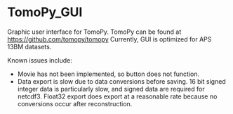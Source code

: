 # TomoPy_GUI
Graphic user interface for TomoPy.
TomoPy can be found at https://github.com/tomopy/tomopy
Currently, GUI is optimized for APS 13BM datasets.

Known issues include: 
- Movie has not been implemented, so button does not function.
- Data export is slow due to data conversions before saving. 16 bit signed integer data is particularly slow, and signed data are required for netcdf3. Float32 export does export at a reasonable rate because no conversions occur after reconstruction.
